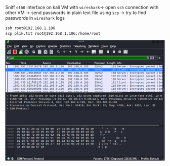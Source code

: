 Sniff `eth0` interface on kali VM with `wireshark`-> open `ssh` connection with other VM -> send passwords in plain text file using `scp` -> try to find passwords in `wireshark` logs  

`ssh root@192.168.1.106`   
`scp plik.txt root@192.168.1.106:/home/root`  

![Comunicatiopn over ssh is encrypted](img/ssh-1.png)
